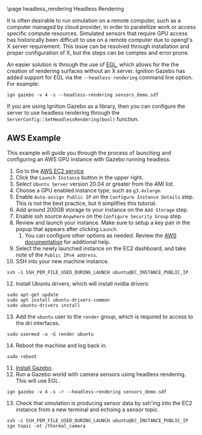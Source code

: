 \page headless_rendering Headless Rendering 
  
It is often desirable to run simulation on a remote computer, such as
a computer managed by cloud provider, in order to paralellize work or access
specific compute resources. Simulated sensors that require GPU access has
historically been difficult to use on a remote computer due to opengl's
X server requirement. This issue can be resolved through installation and
proper configuration of X, but the steps can be complex and error prone.

An easier solution is through the use of [EGL](https://www.khronos.org/egl), which allows for the the creation of rendering surfaces without an X server. Ignition Gazebo has added support for EGL via the `--headless-rendering` command line option. For example:

```
ign gazebo -v 4 -s --headless-rendering sensors_demo.sdf
```

If you are using Ignition Gazebo as a library, then you can configure the
server to use headless rendering through the
`ServerConfig::SetHeadlessRendering(bool)` function.

## AWS Example

This example will guide you through the process of launching and
configuring an AWS GPU instance with Gazebo running headless.

1. Go to the [AWS EC2 service](https://console.aws.amazon.com/ec2)
2. Click the `Launch Instance` button in the upper right.
3. Select `Ubuntu Server` version 20.04 or greater from the AMI list.
4. Choose a GPU enabled instance type, such as `g3.4xlarge`.
5. Enable `Auto-assign Public IP` on the `Configure Instance Details` step.
   This is not the best practice, but it simplifies this tutorial. 
6. Add around 200GB storage to your instance on the `Add Storage` step.
7. Enable ssh source `Anywhere` on the `Configure Security Group` step.
8. Review and launch your instance. Make sure to setup a key pair in the
   popup that appears after clicking `Launch`.
    1. You can configure other options as needed. Review the [AWS
   documentation](https://docs.aws.amazon.com/AWSEC2/latest/UserGuide/EC2_GetStarted.html) for additional help.
9. Select the newly launched instance on the EC2 dashboard, and take note of
   the `Public IPv4 address`.
10. SSH into your new machine instance.
  ```
  ssh -i SSH_PEM_FILE_USED_DURING_LAUNCH ubuntu@EC_INSTANCE_PUBLIC_IP
  ```
12. Install Ubuntu drivers, which will install nvidia drivers:
  ```
  sudo apt-get update
  sudo apt install ubuntu-drivers-common
  sudo ubuntu-drivers install
  ```
13. Add the `ubuntu` user to the `render` group, which is required to access
    to the dri interfaces.
  ```
  sudo usermod -a -G render ubuntu
  ```
14. Reboot the machine and log back in.
  ```
  sudo reboot
  ```
11. [Install Gazebo](https://ignitionrobotics.org/docs/latest/install).
12. Run a Gazebo world with camera sensors using headless rendering. This will use EGL.
  ```
  ign gazebo -v 4 -s -r --headless-rendering sensors_demo.sdf
  ```
13. Check that simulation is producing sensor data by ssh'ing into the EC2
    instance from a new terminal and echoing a sensor topic.
  ```
  ssh -i SSH_PEM_FILE_USED_DURING_LAUNCH ubuntu@EC_INSTANCE_PUBLIC_IP
  ign topic -et /thermal_camera
  ```
